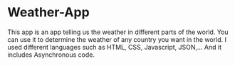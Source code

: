 # Weather-App
This app is an app telling us the weather in different parts of the world.
You can use it to determine the weather of any country you want in the world.
I used different languages such as HTML, CSS, Javascript, JSON,...
And it includes Asynchronous code.
